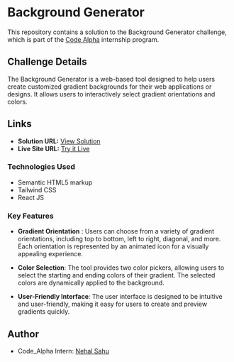 # Background Generator

This repository contains a solution to the Background Generator challenge, which is part of the [Code Alpha](https://www.linkedin.com/company/codealpha/) internship program.

## Challenge Details

The Background Generator is a web-based tool designed to help users create customized gradient backgrounds for their web applications or designs. It allows users to interactively select gradient orientations and colors.

## Links

- **Solution URL:** [View Solution](https://github.com/NehalSahu8055/Code_Alpha/tree/master/Code_Alpha-Background-Generator)
- **Live Site URL:** [Try it Live](https://bg-generator-nehal.netlify.app/)


### Technologies Used

- Semantic HTML5 markup
- Tailwind CSS
- React JS

### Key Features

- **Gradient Orientation** : Users can choose from a variety of gradient orientations, including top to bottom, left to right, diagonal, and more. Each orientation is represented by an animated icon for a visually appealing experience.

- **Color Selection**: The tool provides two color pickers, allowing users to select the starting and ending colors of their gradient. The selected colors are dynamically applied to the background.

- **User-Friendly Interface**: The user interface is designed to be intuitive and user-friendly, making it easy for users to create and preview gradients quickly.

## Author

- Code_Alpha Intern: [Nehal Sahu](https://github.com/NehalSahu8055)
